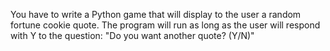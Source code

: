 You have to write a Python game that will display to the user a random fortune cookie quote.
The program will run as long as the user will respond with Y to the question: "Do you want another quote? (Y/N)"